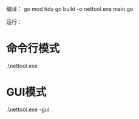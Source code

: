 编译：
go mod tidy
go build -o nettool.exe main.go

运行：
# 命令行模式
.\nettool.exe

# GUI模式
.\nettool.exe -gui
